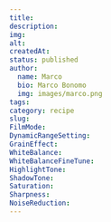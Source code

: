 ```yaml
---
title: 
description: 
img: 
alt: 
createdAt: 
status: published
author:
  name: Marco
  bio: Marco Bonomo
  img: images/marco.png
tags: 
category: recipe
slug: 
FilmMode: 
DynamicRangeSetting: 
GrainEffect: 
WhiteBalance: 
WhiteBalanceFineTune: 
HighlightTone: 
ShadowTone: 
Saturation: 
Sharpness: 
NoiseReduction:
---
```

